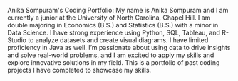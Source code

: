 Anika Sompuram's Coding Portfolio: My name is Anika Sompuram and I am currently a junior at the University of North Carolina, Chapel Hill. I am double majoring in Economics (B.S.) and Statistics (B.S.) with a minor in Data Science. I have strong experience using Python, SQL, Tableau, and R-Studio to analyze datasets and create visual diagrams. I have limited proficiency in Java as well. I’m passionate about using data to drive insights and solve real-world problems, and I am excited to apply my skills and explore innovative solutions in my field. This is a portfolio of past coding projects I have completed to showcase my skills. 
